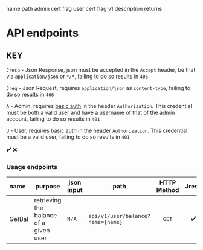 name
path
admin cert flag
user cert flag
v1
description
returns

# API endpoints

## KEY
`Jresp` - Json Response, json must be accepted in the `Accept` header, be that via `application/json` or `*/*`, failing to do so results in `406`

`Jreq` - Json Request, requires `application/json` as `content-type`, failing to do so results in `406`

`A` - Admin, requires [basic auth](https://en.wikipedia.org/wiki/Basic_access_authentication) in the header `Authorization`. This credential must be both a valid user and have a username of that of the admin account, failing to do so results in `401`

`U` - User, requires [basic auth](https://en.wikipedia.org/wiki/Basic_access_authentication) in the header `Authorization`. This credential must be a valid user, failing to do so results in `401`


:heavy_check_mark:
:heavy_multiplication_x:

### Usage endpoints
| name   | purpose                                | json input | path                              | HTTP Method |       Jresp        |           Jreq           |            A             |            U             | return type | return value       |         v1         |
| :----- | -------------------------------------- | ---------- | --------------------------------- | :---------: | :----------------: | :----------------------: | :----------------------: | :----------------------: | :---------: | ------------------ | :----------------: |
| GetBal | retrieving the balance of a given user | `N/A`      | `api/v1/user/balance?name={name}` |    `GET`    | :heavy_check_mark: | :heavy_multiplication_x: | :heavy_multiplication_x: | :heavy_multiplication_x: | JSON uint32 | the user's balance | :heavy_check_mark: |